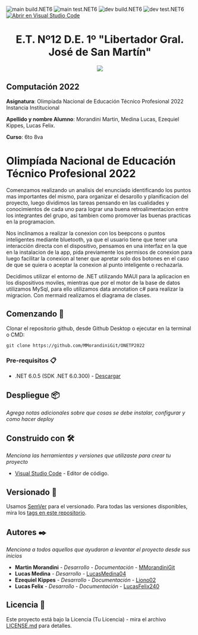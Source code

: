 <!-- Completa abajo cambiando ET12DE1Computacion a tu user|organización y template a tu repo, te recomiendo usar el Find & Replace de tu editor -->
![main build.NET6](https://github.com/MMorandiniGit/ONETP2022/workflows/main-build.NET6/badge.svg?branch=main) ![main test.NET6](https://github.com/MMorandiniGit/ONETP2022/workflows/main-test.NET6/badge.svg?branch=main)
![dev build.NET6](https://github.com/MMorandiniGit/ONETP2022/simpleTemplateCSharp/workflows/dev-build.NET6/badge.svg?branch=dev) ![dev test.NET6](https://github.com/MMorandiniGit/ONETP2022/workflows/dev-test.NET6/badge.svg?branch=dev)
[![Abrir en Visual Studio Code](https://img.shields.io/static/v1?logo=visualstudiocode&label=&message=Abrir%20en%20Visual%20Studio%20Code&labelColor=2c2c32&color=007acc&logoColor=007acc)](https://open.vscode.dev/MMorandiniGit/ONETP2022/)

<h1 align="center">E.T. Nº12 D.E. 1º "Libertador Gral. José de San Martín"</h1>
<p align="center">
  <img src="https://et12.edu.ar/imgs/et12.png">
</p>

## Computación 2022

**Asignatura**: Olimpíada Nacional de Educación Técnico Profesional 2022 Instancia Institucional

**Apellido y nombre Alumno**: Morandini Martin, Medina Lucas, Ezequiel Kippes, Lucas Felix.

**Curso**: 6to 8va

# Olimpíada Nacional de Educación Técnico Profesional 2022

Comenzamos realizando un analisis del enunciado identificando los puntos mas importantes del mismo, para organizar el desarollo y planificacion del proyecto, luego dividimos las tareas pensando en las cualidades y conocimientos de cada uno para lograr una buena retroalimentacion entre los integrantes del grupo, asi tambien como promover las buenas practicas en la programacion.

Nos inclinamos a realizar la conexion con los beepcons o puntos inteligentes mediante bluetooth, ya que el usuario tiene que tener una interacción directa con el dispositivo, pensamos en una interfaz en la que en la instalacion de la app, pida previamente los permisos de conexion para luego facilitar la conexion al tener que apretar solo dos botones en el caso de que se quiera o aceptar la conexion al punto inteligente o rechazarla.

Decidimos utilizar el entorno de .NET utilizando MAUI para la aplicacion en los dispositivos moviles, mientras que por el motor de la base de datos utilizamos MySql, para ello utilizamos data annotation c# para realizar la migracion. Con mermaid realizamos el diagrama de clases.

## Comenzando 🚀

Clonar el repositorio github, desde Github Desktop o ejecutar en la terminal o CMD:
```
git clone https://github.com/MMorandiniGit/ONETP2022
```

### Pre-requisitos 📋

- .NET 6.0.5 (SDK .NET 6.0.300) - [Descargar](https://dotnet.microsoft.com/download/dotnet/6.0)

## Despliegue 📦

_Agrega notas adicionales sobre que cosas se debe instalar, configurar y como hacer deploy_

## Construido con 🛠️

_Menciona las herramientas y versiones que utilizaste para crear tu proyecto_

* [Visual Studio Code](https://code.visualstudio.com/#alt-downloads) - Editor de código.

## Versionado 📌

Usamos [SemVer](http://semver.org/) para el versionado. Para todas las versiones disponibles, mira los [tags en este repositorio](https://github.com/MMorandiniGit/ONETP2022/tags).

## Autores ✒️

_Menciona a todos aquellos que ayudaron a levantar el proyecto desde sus inicios_

* **Martin Morandini** - *Desarrollo - Documentación* - [MMorandiniGit](https://github.com/MMorandiniGit)
* **Lucas Medina** - *Desarrollo* - [LucasMedina04](https://github.com/LucasMedina04)
* **Ezequiel Kippes** - *Desarrollo - Documentación* - [Liono02](https://github.com/Liono02)
* **Lucas Felix** - *Desarrollo - Documentación* - [LucasFelix240](https://github.com/LucasFelix240)

## Licencia 📄

Este proyecto está bajo la Licencia (Tu Licencia) - mira el archivo [LICENSE.md](LICENSE.md) para detalles.
